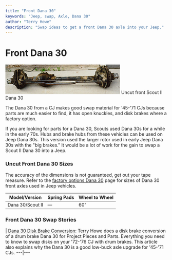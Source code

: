 ```yaml
---
title: "Front Dana 30"
keywords: "Jeep, swap, Axle, Dana 30"
author: "Terry Howe"
description: "Swap ideas to get a front Dana 30 axle into your Jeep."
---
```

# Front Dana 30

![Uncut Scout II Dana 30](../../img/axle/upgrades/sd30.jpg)
Uncut front Scout II Dana 30

The Dana 30 from a CJ makes good swap material for '45-'71 CJs because parts are much easier to find, it has open knuckles, and disk brakes where a factory option.

If you are looking for parts for a Dana 30, Scouts used Dana 30s for a while in the early 70s. Hubs and brake hubs from these vehicles can be used on Jeep Dana 30s. This version used the larger rotor used in early Jeep Dana 30s with the "big brakes." It would be a lot of work for the gain to swap a Scout II Dana 30 into a Jeep.

### Uncut Front Dana 30 Sizes

The accuracy of the dimensions is not guaranteed, get out your tape measure. Refer to the [factory options Dana 30](../factory/d30.md) page for sizes of Dana 30 front axles used in Jeep vehicles.

| Model/Version    | Spring Pads | Wheel to Wheel |
|------------------|-------------|----------------|
| Dana 30/Scout II | —           | 60"            |

### Front Dana 30 Swap Stories

|  [Dana 30 Disk Brake Conversion](https://www.4x4wire.com/jeep/projects/pieces/front/): Terry Howe does a disk brake conversion of a drum brake Dana 30 for Project Pieces and Parts. Everything you need to know to swap disks on your '72-'76 CJ with drum brakes. This article also explains why the Dana 30 is a good low-buck axle upgrade for '45-'71 CJs.
---|---